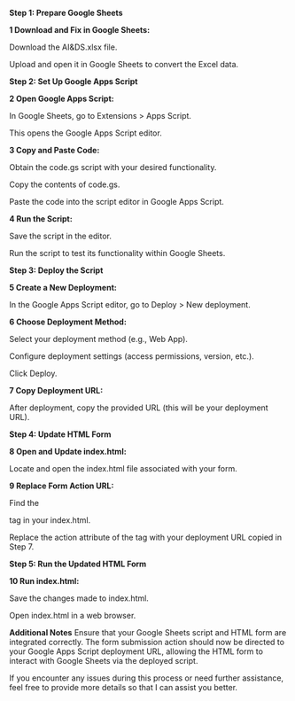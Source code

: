 **Step 1: Prepare Google Sheets**

**1 Download and Fix in Google Sheets:**

Download the AI&DS.xlsx file.

Upload and open it in Google Sheets to convert the Excel data.


**Step 2: Set Up Google Apps Script**

**2 Open Google Apps Script:**

In Google Sheets, go to Extensions > Apps Script.

This opens the Google Apps Script editor.

**3 Copy and Paste Code:**

Obtain the code.gs script with your desired functionality.

Copy the contents of code.gs.

Paste the code into the script editor in Google Apps Script.

**4 Run the Script:**

Save the script in the editor.

Run the script to test its functionality within Google Sheets.


**Step 3: Deploy the Script**

**5 Create a New Deployment:**

In the Google Apps Script editor, go to Deploy > New deployment.

**6 Choose Deployment Method:**

Select your deployment method (e.g., Web App).

Configure deployment settings (access permissions, version, etc.).

Click Deploy.

**7 Copy Deployment URL:**

After deployment, copy the provided URL (this will be your deployment URL).


**Step 4: Update HTML Form**

**8 Open and Update index.html:**

Locate and open the index.html file associated with your form.

**9 Replace Form Action URL:**

Find the <form> tag in your index.html.

Replace the action attribute of the <form> tag with your deployment URL copied in Step 7.


**Step 5: Run the Updated HTML Form**

**10 Run index.html:**

Save the changes made to index.html.

Open index.html in a web browser.

**Additional Notes**
Ensure that your Google Sheets script and HTML form are integrated correctly. The form submission action should now be directed to your Google Apps Script deployment URL, allowing the HTML form to interact with Google Sheets via the deployed script.

If you encounter any issues during this process or need further assistance, feel free to provide more details so that I can assist you better.
